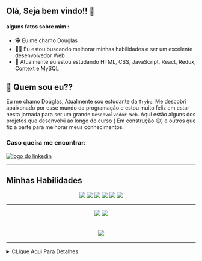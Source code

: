 ## Olá, Seja bem vindo!! :hugs:

#### alguns fatos sobre mim : 

- :detective:  Eu me chamo Douglas
- :mage_man:  Eu estou buscando melhorar minhas habilidades e ser um excelente desenvolvedor Web
- :mechanical_arm:  Atualmente eu estou estudando HTML, CSS, JavaScript, React, Redux, Context e MySQL


## :thinking: Quem sou eu??

  Eu me chamo Douglas, Atualmente sou estudante da `Trybe`. Me descobri apaixonado por esse mundo da programação e
estou muito feliz em estar nesta jornada para ser um grande `Desenvolvedor Web`. Aqui estão alguns dos projetos que
desenvolvi ao longo do curso ( Em construção :wink:) e outros que fiz a parte para melhorar meus conhecimentos.

### Caso queira me encontrar:
<a href="https://www.linkedin.com/in/douglassf/" target="_blank">
  <img src="https://cdn-icons-png.flaticon.com/512/1383/1383262.png" alt="logo do linkedin" width="40">
</a>

---

## Minhas Habilidades
<p align="center">
<img src="https://cdn.jsdelivr.net/gh/devicons/devicon/icons/html5/html5-original-wordmark.svg" width="60" style="max-width:100%; margin 0 2px;" /></img>
<img src="https://cdn.jsdelivr.net/gh/devicons/devicon/icons/css3/css3-original-wordmark.svg" width="60"  style="max-width:100%; margin 0 2px;" /></img>
<img src="https://cdn.jsdelivr.net/gh/devicons/devicon/icons/javascript/javascript-original.svg" width="50" style="max-width:100%; margin 0 2px;"/></img>
<img src="https://cdn.jsdelivr.net/gh/devicons/devicon/icons/react/react-original.svg" width="50" style="max-width:100%; margin 0 2px;"/></img>
<img src="https://cdn.jsdelivr.net/gh/devicons/devicon/icons/redux/redux-original.svg" width="50"  style="max-width:100%; margin 0 2px;" /></img>
<img src="https://cdn.jsdelivr.net/gh/devicons/devicon/icons/mysql/mysql-original-wordmark.svg" width="70"  style="max-width:100%; margin 0 2px;" /></img>
</p>

---

<div align="center">
<img src="https://github-readme-stats.vercel.app/api/top-langs/?username=DouglasSantosF&layout=compact" width="400px"> </img>
<img src="https://github-readme-stats.vercel.app/api?username=DouglasSantosF&show_icons=true&theme=radical" width="400px"> </img>
</div>

</br>
</br>


<div align="center">
<img src="https://media2.giphy.com/media/ZFR9UV7j0pkSC8mdzi/giphy.gif" width="500"> </img>
</div>

---

<details>
     <summary> CLique Aqui Para Detalhes </summary>
  
<!--START_SECTION:waka-->
![Code Time](http://img.shields.io/badge/Code%20Time-0%20secs-blue)

![Profile Views](http://img.shields.io/badge/Profile%20Views-0-blue)

**🐱 My GitHub Data** 

> 🏆 36 Contributions in the Year 2022
 > 
> 📦 168.7 kB Used in GitHub's Storage 
 > 
> 🚫 Not Opted to Hire
 > 
> 📜 23 Public Repositories 
 > 
> 🔑 8 Private Repositories  
 > 
**I'm an Early 🐤** 

```text
🌞 Morning    48 commits     ██░░░░░░░░░░░░░░░░░░░░░░░   11.37% 
🌆 Daytime    191 commits    ███████████░░░░░░░░░░░░░░   45.26% 
🌃 Evening    169 commits    ██████████░░░░░░░░░░░░░░░   40.05% 
🌙 Night      14 commits     ░░░░░░░░░░░░░░░░░░░░░░░░░   3.32%

```
📅 **I'm Most Productive on Thursday** 

```text
Monday       64 commits     ███░░░░░░░░░░░░░░░░░░░░░░   15.17% 
Tuesday      62 commits     ███░░░░░░░░░░░░░░░░░░░░░░   14.69% 
Wednesday    66 commits     ████░░░░░░░░░░░░░░░░░░░░░   15.64% 
Thursday     73 commits     ████░░░░░░░░░░░░░░░░░░░░░   17.3% 
Friday       60 commits     ███░░░░░░░░░░░░░░░░░░░░░░   14.22% 
Saturday     53 commits     ███░░░░░░░░░░░░░░░░░░░░░░   12.56% 
Sunday       44 commits     ██░░░░░░░░░░░░░░░░░░░░░░░   10.43%

```


📊 **This Week I Spent My Time On** 

```text
⌚︎ Time Zone: America/Sao_Paulo

💬 Programming Languages: 
TypeScript               6 hrs 37 mins       █████████░░░░░░░░░░░░░░░░   39.28% 
Markdown                 4 hrs 58 mins       ███████░░░░░░░░░░░░░░░░░░   29.51% 
JSON                     1 hr 53 mins        ██░░░░░░░░░░░░░░░░░░░░░░░   11.23% 
JavaScript               1 hr 44 mins        ██░░░░░░░░░░░░░░░░░░░░░░░   10.34% 
YAML                     47 mins             █░░░░░░░░░░░░░░░░░░░░░░░░   4.74%

🔥 Editors: 
VS Code                  16 hrs 51 mins      █████████████████████████   100.0%

🐱‍💻 Projects: 
sd-016-b-trybe-futebol-cl6 hrs 52 mins       ██████████░░░░░░░░░░░░░░░   40.83% 
sd-013-a-project-movie-ca2 hrs 22 mins       ███░░░░░░░░░░░░░░░░░░░░░░   14.11% 
sd-013-a-project-frontend1 hr 45 mins        ██░░░░░░░░░░░░░░░░░░░░░░░   10.46% 
sd-013-a-project-starwars1 hr 39 mins        ██░░░░░░░░░░░░░░░░░░░░░░░   9.85% 
moviecards               1 hr 34 mins        ██░░░░░░░░░░░░░░░░░░░░░░░   9.33%

💻 Operating System: 
Linux                    16 hrs 51 mins      █████████████████████████   100.0%

```

**I Mostly Code in JavaScript** 

```text
JavaScript               19 repos            ████████████████████░░░░░   82.61% 
HTML                     4 repos             ████░░░░░░░░░░░░░░░░░░░░░   17.39%

```


**Timeline**

![Chart not found](https://raw.githubusercontent.com/DouglasSantosF/DouglasSantosF/main/charts/bar_graph.png) 


 Last Updated on 19/06/2022 18:48:41 UTC
<!--END_SECTION:waka-->
</details>  
